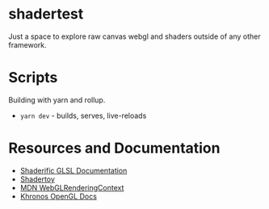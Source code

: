 # shadertest

Just a space to explore raw canvas webgl and shaders outside of any other framework.

# Scripts

Building with yarn and rollup.

-   `yarn dev` - builds, serves, live-reloads

# Resources and Documentation

-   [Shaderific GLSL Documentation](https://www.shaderific.com/glsl)
-   [Shadertoy](https://www.shadertoy.com/)
-   [MDN WebGLRenderingContext](https://developer.mozilla.org/en-US/docs/Web/API/WebGLRenderingContext)
-   [Khronos OpenGL Docs](https://www.khronos.org/opengl/wiki/Main_Page)
